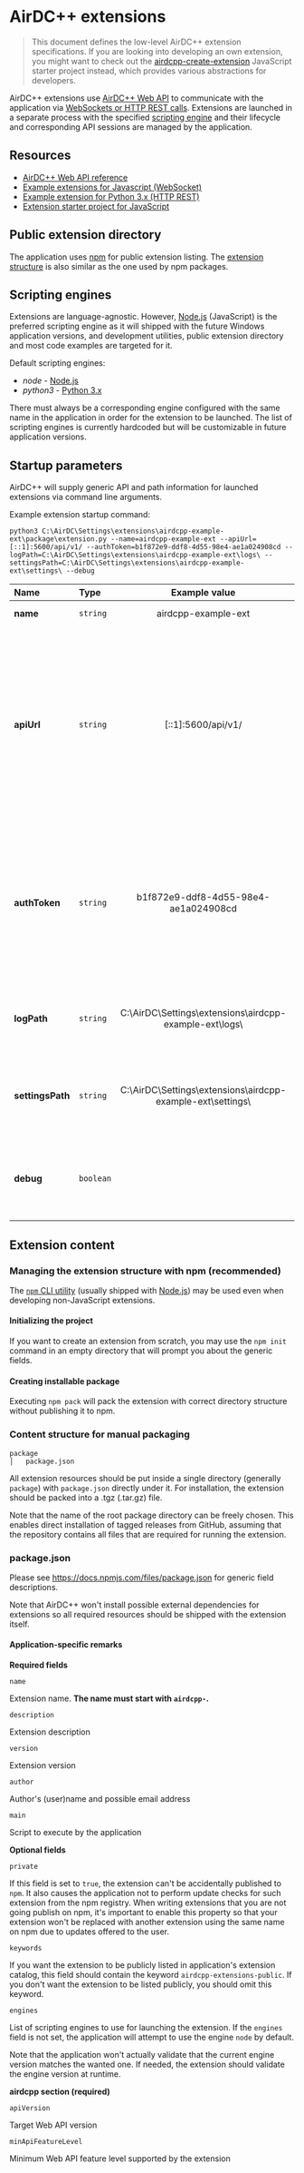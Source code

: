 # AirDC++ extensions

>This document defines the low-level AirDC++ extension specifications. If you are looking into developing an own extension, you might want to check out the [airdcpp-create-extension](https://github.com/airdcpp-web/airdcpp-create-extension) JavaScript starter project instead, which provides various abstractions for developers.

AirDC++ extensions use [AirDC++ Web API](http://apidocs.airdcpp.net) to communicate with the application via [WebSockets or HTTP REST calls](https://github.com/airdcpp-web/airdcpp-apidocs/blob/master/communication-protocols.md). Extensions are launched in a separate process with the specified [scripting engine](#scripting-engines) and their lifecycle and corresponding API sessions are managed by the application.

## Resources

- [AirDC++ Web API reference](http://apidocs.airdcpp.net)
- [Example extensions for Javascript (WebSocket)](https://github.com/airdcpp-web/airdcpp-extension-js/tree/master/examples)
- [Example extension for Python 3.x (HTTP REST)](https://github.com/airdcpp-web/airdcpp-example-python-extension)
- [Extension starter project for JavaScript](https://github.com/airdcpp-web/airdcpp-create-extension)

## Public extension directory

The application uses [npm](https://www.npmjs.com) for public extension listing. The [extension structure](#extension-content) is also similar as the one used by npm packages.

## Scripting engines

Extensions are language-agnostic. However, [Node.js](https://nodejs.org) (JavaScript) is the preferred scripting engine as it will shipped with the future Windows application versions, and development utilities, public extension directory and most code examples are targeted for it.

Default scripting engines:

- *node* - [Node.js](https://nodejs.org)
- *python3* - [Python 3.x](https://www.python.org)

There must always be a corresponding engine configured with the same name in the application in order for the extension to be launched. The list of scripting engines is currently hardcoded but will be customizable in future application versions. 


## Startup parameters

AirDC++ will supply generic API and path information for launched extensions via command line arguments.

Example extension startup command:

```python3 C:\AirDC\Settings\extensions\airdcpp-example-ext\package\extension.py --name=airdcpp-example-ext --apiUrl=[::1]:5600/api/v1/ --authToken=b1f872e9-ddf8-4d55-98e4-ae1a024908cd --logPath=C:\AirDC\Settings\extensions\airdcpp-example-ext\logs\ --settingsPath=C:\AirDC\Settings\extensions\airdcpp-example-ext\settings\ --debug```


| Name | Type | Example value | Description
| :--- | :--- | :---: | :--- |
| **name** | `string` | airdcpp-example-ext | Name of the extension |
| **apiUrl** | `string` | [::1]:5600/api/v1/ | HTTP (non-TLS) URL that the application should use when accessing the API. The implementation should add the wanted protocol prefix (`ws://` or `http://`) based on the communication method being used. |
| **authToken** | `string` | b1f872e9-ddf8-4d55-98e4-ae1a024908cd | Session token to use for authentication. WebSockets should use the [socket authorization method](http://docs.airdcpp.apiary.io/#reference/sessions/authentication/socket) while the [`Authorization` HTTP header](https://github.com/airdcpp-web/airdcpp-apidocs/blob/master/communication-protocols.md#communicating-via-http) should be set with HTTP REST calls |
| **logPath** | `string` | C:\AirDC\Settings\extensions\airdcpp-example-ext\logs\ | Directory that can be used for saving extension-specific log files |
| **settingsPath** | `string` | C:\AirDC\Settings\extensions\airdcpp-example-ext\settings\ | Directory that can be used for saving extension-specific configuration files |
| **debug** | `boolean` | | If set, the extension may output additional information for debugging purposes |



## Extension content


### Managing the extension structure with npm (recommended)

The [`npm` CLI utility](https://docs.npmjs.com/cli/npm) (usually shipped with [Node.js](https://nodejs.org)) may be used even when developing non-JavaScript extensions.

#### Initializing the project

If you want to create an extension from scratch, you may use the `npm init` command in an empty directory that will prompt you about the generic fields. 

#### Creating installable package

Executing `npm pack` will pack the extension with correct directory structure without publishing it to npm. 


### Content structure for manual packaging

```
package
│   package.json
```

All extension resources should be put inside a single directory (generally `package`) with `package.json` directly under it. For installation, the extension should be packed into a .tgz (.tar.gz) file.

Note that the name of the root package directory can be freely chosen. This enables direct installation of tagged releases from GitHub, assuming that the repository contains all files that are required for running the extension.



### package.json

Please see https://docs.npmjs.com/files/package.json for generic field descriptions.

Note that AirDC++ won't install possible external dependencies for extensions so all required resources should be shipped with the extension itself. 

#### Application-specific remarks

**Required fields**

`name`

Extension name. **The name must start with `airdcpp-`.**

`description`

Extension description

`version`

Extension version

`author`

Author's (user)name and possible email address

`main`

Script to execute by the application


**Optional fields**

`private`

If this field is set to `true`, the extension can't be accidentally published to `npm`. It also causes the application not to perform update checks for such extension from the npm registry. When writing extensions that you are not going publish on npm, it's important to enable this property so that your extension won't be replaced with another extension using the same name on npm due to updates offered to the user.

`keywords`

If you want the extension to be publicly listed in application's extension catalog, this field should contain the keyword `airdcpp-extensions-public`. If you don't want the extension to be listed publicly, you should omit this keyword.

`engines`

List of scripting engines to use for launching the extension. If the `engines` field is not set, the application will attempt to use the engine `node` by default.

Note that the application won't actually validate that the current engine version matches the wanted one. If needed, the extension should validate the engine version at runtime.

**airdcpp section (required)**

`apiVersion`

Target Web API version

`minApiFeatureLevel`

Minimum Web API feature level supported by the extension
